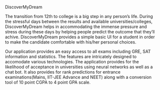 DiscoverMyDream

The transition from 12th to college is a big step in any person’s life. During the stressful days between the results and available universities/colleges, DiscoverMyDream helps in accommodating the immense pressure and stress during these days by helping people predict the outcome that they’ll achive.
DiscoverMyDream provides a simple basic UI for a student in order to make the candidate comfortable with his/her personal choices.

Our application provides an easy access to all exams including GRE, SAT information and statistics. 
The features are intricately designed to accomodate various technologies. The application provides for the likelihood of acceptance in universities using neural networks as well as a chat bot. It also provides for rank predictions for entrance examinations(Mains, IIT-JEE Advance and NEET) along with a conversion tool of 10 point CGPA to 4 point GPA scale.
